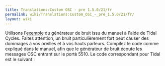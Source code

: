 ```yaml
---
title: Translations:Custom OSC - pre 1.5.0/21/fr
permalink: wiki/Translations:Custom_OSC_-_pre_1.5.0/21/fr/
layout: wiki
---
```


Utilisons
l'[exemple](https://faust.grame.fr/doc/manual/index.html#simple-example)
du générateur de bruit issu du manuel à l'aide de Tidal Cycles. Faites
attention, un bruit particulièrement fort peut causer des dommages à vos
oreilles et à vos hauts parleurs. Compilez le code comme expliqué dans
le manuel, afin que le générateur de bruit écoute les messages OSC
entrant sur le portè 5510. Le code correspondant pour Tidal est le
suivant :
